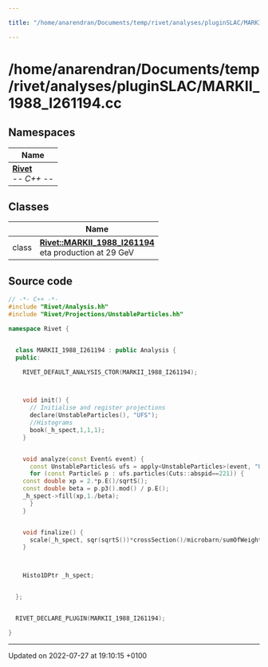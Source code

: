 ```yaml
---

title: "/home/anarendran/Documents/temp/rivet/analyses/pluginSLAC/MARKII_1988_I261194.cc"

---
```


# /home/anarendran/Documents/temp/rivet/analyses/pluginSLAC/MARKII_1988_I261194.cc



## Namespaces

| Name           |
| -------------- |
| **[Rivet](http://example.org/namespaces/namespacerivet/)** <br>-*- C++ -*-  |

## Classes

|                | Name           |
| -------------- | -------------- |
| class | **[Rivet::MARKII_1988_I261194](http://example.org/classes/classrivet_1_1markii__1988__i261194/)** <br>eta production at 29 GeV  |




## Source code

```cpp
// -*- C++ -*-
#include "Rivet/Analysis.hh"
#include "Rivet/Projections/UnstableParticles.hh"

namespace Rivet {


  class MARKII_1988_I261194 : public Analysis {
  public:

    RIVET_DEFAULT_ANALYSIS_CTOR(MARKII_1988_I261194);



    void init() {
      // Initialise and register projections
      declare(UnstableParticles(), "UFS");
      //Histograms
      book(_h_spect,1,1,1);
    }


    void analyze(const Event& event) {
      const UnstableParticles& ufs = apply<UnstableParticles>(event, "UFS");
      for (const Particle& p : ufs.particles(Cuts::abspid==221)) {
    const double xp = 2.*p.E()/sqrtS();
    const double beta = p.p3().mod() / p.E();
    _h_spect->fill(xp,1./beta);
      }
    }


    void finalize() {
      scale(_h_spect, sqr(sqrtS())*crossSection()/microbarn/sumOfWeights());
    }



    Histo1DPtr _h_spect;


  };


  RIVET_DECLARE_PLUGIN(MARKII_1988_I261194);

}
```


-------------------------------

Updated on 2022-07-27 at 19:10:15 +0100
